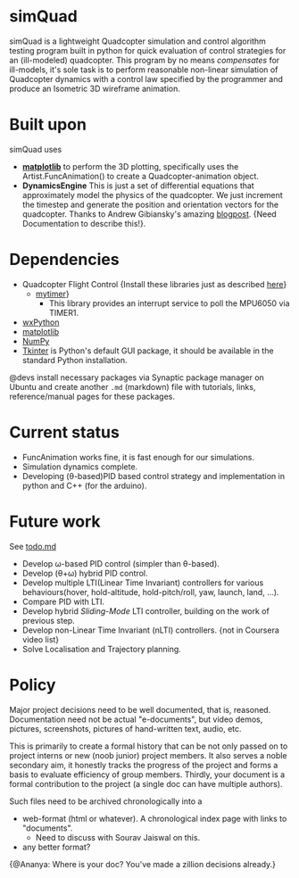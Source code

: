 # simQuad
simQuad is a lightweight Quadcopter simulation and control algorithm testing program built in python for quick evaluation of control strategies for an (ill-modeled) quadcopter. This program by no means *compensates* for ill-models, it's sole task is to perform reasonable non-linear simulation of Quadcopter dynamics with a control law specified by the programmer and produce an Isometric 3D wireframe animation.

# Built upon
simQuad uses
* **[matplotlib](http://www.matplotlib.org)**
to perform the 3D plotting, specifically uses the Artist.FuncAnimation() to create a Quadcopter-animation object.
* **DynamicsEngine**
This is just a set of differential equations that approximately model the physics of the quadcopter. We just increment the timestep and generate the position and orientation vectors for the quadcopter. Thanks to Andrew Gibiansky's amazing [blogpost](http://andrew.gibiansky.com/blog/physics/quadcopter-dynamics/). {Need Documentation to describe this!}.

# Dependencies
* Quadcopter Flight Control {Install these libraries just as described [here](https://www.arduino.cc/en/Guide/Libraries#toc5)}
    - [mytimer](https://github.com/arrow-/simQuad/tree/master/arduino)}
        + This library provides an interrupt service to poll the MPU6050 via TIMER1.
* [wxPython](http://wxpython.org/)
* [matplotlib](http://matplotlib.org/)
* [NumPy](http://www.numpy.org/)
* [Tkinter](https://wiki.python.org/moin/TkInter) is Python's default GUI package, it should be available in the standard Python installation.

@devs install necessary packages via Synaptic package manager on Ubuntu and create another `.md` (markdown) file with tutorials, links, reference/manual pages for these packages.

# Current status
* FuncAnimation works fine, it is fast enough for our simulations.
* Simulation dynamics complete.
* Developing (θ-based)PID based control strategy and implementation in python and C++ (for the arduino).

# Future work
See [todo.md](https://github.com/arrow-/simQuad/blob/master/todo.md)
* Develop ω-based PID control (simpler than θ-based).
* Develop (θ+ω) hybrid PID control.
* Develop multiple LTI(Linear Time Invariant) controllers for various behaviours(hover, hold-altitude, hold-pitch/roll, yaw, launch, land, ...).
* Compare PID with LTI.
* Develop hybrid *Sliding-Mode* LTI controller, building on the work of previous step.
* Develop non-Linear Time Invariant (nLTI) controllers. {not in Coursera video list}
* Solve Localisation and Trajectory planning.

# Policy
Major project decisions need to be well documented, that is, reasoned. Documentation need not be actual "e-documents", but video demos, pictures, screenshots, pictures of hand-written text, audio, etc.

This is primarily to create a formal history that can be not only passed on to project interns or new (noob junior) project members.
It also serves a noble secondary aim, it honestly tracks the progress of the project and forms a basis to evaluate efficiency of group members.
Thirdly, your document is a formal contribution to the project (a single doc can have multiple authors).

Such files need to be archived chronologically into a
* web-format (html or whatever). A chronological index page with links to "documents".
   - Need to discuss with Sourav Jaiswal on this.
* any better format?

{@Ananya: Where is your doc? You've made a zillion decisions already.}

